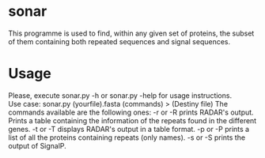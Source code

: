 # sonar

This programme is used to find, within any given set of proteins, the subset of them containing both repeated sequences and signal sequences.
# Usage

Please, execute
    sonar.py -h
or
    sonar.py -help
for usage instructions.  
Use case:
    sonar.py (yourfile).fasta (commands) > (Destiny file)
The commands available are the following ones:
    -r or -R 	prints RADAR's output. Prints a table containing the information of the repeats found in the different genes.
    -t or -T	displays RADAR's output in a table format.
    -p or -P	prints a list of all the proteins containing repeats (only names).
    -s or -S	prints the output of SignalP.

